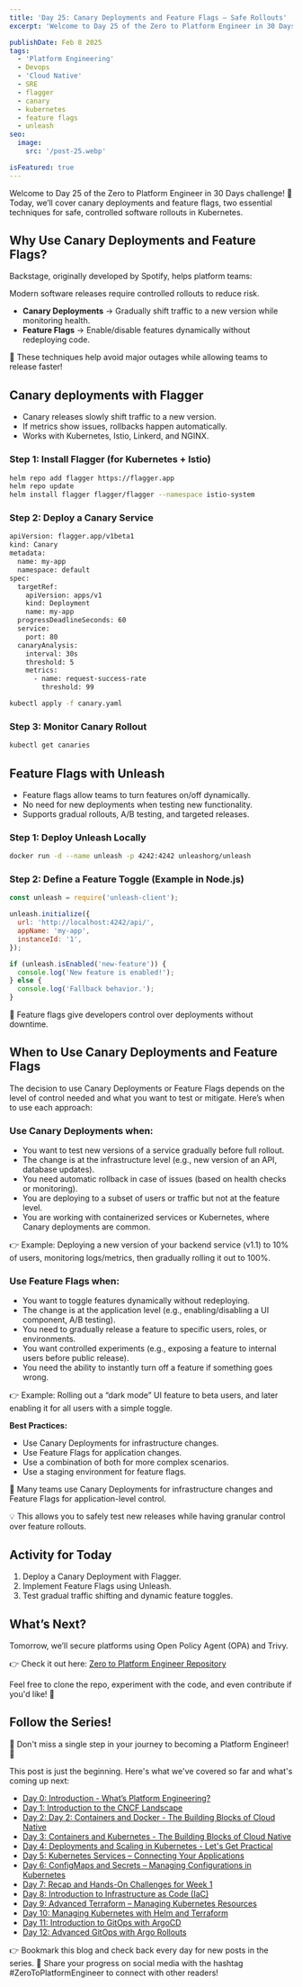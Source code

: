 ```yaml
---
title: 'Day 25: Canary Deployments and Feature Flags – Safe Rollouts'
excerpt: 'Welcome to Day 25 of the Zero to Platform Engineer in 30 Days challenge! 🚀 Today, we’ll cover canary deployments and feature flags, two essential techniques for safe, controlled software rollouts in Kubernetes.'

publishDate: Feb 8 2025
tags:
  - 'Platform Engineering'
  - Devops
  - 'Cloud Native'  
  - SRE
  - flagger
  - canary
  - kubernetes
  - feature flags
  - unleash
seo:
  image:
    src: '/post-25.webp'

isFeatured: true
---
```


Welcome to Day 25 of the Zero to Platform Engineer in 30 Days challenge! 🚀 Today, we’ll cover canary deployments and feature flags, two essential techniques for safe, controlled software rollouts in Kubernetes.



## Why Use Canary Deployments and Feature Flags?

Backstage, originally developed by Spotify, helps platform teams:

Modern software releases require controlled rollouts to reduce risk.

* **Canary Deployments** → Gradually shift traffic to a new version while monitoring health.
* **Feature Flags** → Enable/disable features dynamically without redeploying code.

📌 These techniques help avoid major outages while allowing teams to release faster!

## Canary deployments with Flagger

* Canary releases slowly shift traffic to a new version.
* If metrics show issues, rollbacks happen automatically.
* Works with Kubernetes, Istio, Linkerd, and NGINX.

### Step 1: Install Flagger (for Kubernetes + Istio)

   
```bash
helm repo add flagger https://flagger.app
helm repo update
helm install flagger flagger/flagger --namespace istio-system
```


### Step 2: Deploy a Canary Service

```bash
apiVersion: flagger.app/v1beta1
kind: Canary
metadata:
  name: my-app
  namespace: default
spec:
  targetRef:
    apiVersion: apps/v1
    kind: Deployment
    name: my-app
  progressDeadlineSeconds: 60
  service:
    port: 80
  canaryAnalysis:
    interval: 30s
    threshold: 5
    metrics:
      - name: request-success-rate
        threshold: 99
```

```bash
kubectl apply -f canary.yaml
```

### Step 3: Monitor Canary Rollout

```bash
kubectl get canaries
```

##  Feature Flags with Unleash

* Feature flags allow teams to turn features on/off dynamically.
* No need for new deployments when testing new functionality.
* Supports gradual rollouts, A/B testing, and targeted releases.

### Step 1: Deploy Unleash Locally

```bash
docker run -d --name unleash -p 4242:4242 unleashorg/unleash
```

### Step 2: Define a Feature Toggle (Example in Node.js)


```javascript
const unleash = require('unleash-client');

unleash.initialize({
  url: 'http://localhost:4242/api/',
  appName: 'my-app',
  instanceId: '1',
});

if (unleash.isEnabled('new-feature')) {
  console.log('New feature is enabled!');
} else {
  console.log('Fallback behavior.');
}
```

📌 Feature flags give developers control over deployments without downtime.


## When to Use Canary Deployments and Feature Flags

The decision to use Canary Deployments or Feature Flags depends on the level of control needed and what you want to test or mitigate. Here’s when to use each approach:

### Use Canary Deployments when:

* You want to test new versions of a service gradually before full rollout.
* The change is at the infrastructure level (e.g., new version of an API, database updates).
* You need automatic rollback in case of issues (based on health checks or monitoring).
* You are deploying to a subset of users or traffic but not at the feature level.
* You are working with containerized services or Kubernetes, where Canary deployments are common.

👉 Example: Deploying a new version of your backend service (v1.1) to 10% of users, monitoring logs/metrics, then gradually rolling it out to 100%.

### Use Feature Flags when:

* You want to toggle features dynamically without redeploying.
* The change is at the application level (e.g., enabling/disabling a UI component, A/B testing).
* You need to gradually release a feature to specific users, roles, or environments.
* You want controlled experiments (e.g., exposing a feature to internal users before public release).
* You need the ability to instantly turn off a feature if something goes wrong.

👉 Example: Rolling out a “dark mode” UI feature to beta users, and later enabling it for all users with a simple toggle.


**Best Practices:**

* Use Canary Deployments for infrastructure changes.
* Use Feature Flags for application changes.
* Use a combination of both for more complex scenarios.
* Use a staging environment for feature flags.

🚀 Many teams use Canary Deployments for infrastructure changes and Feature Flags for application-level control.

💡 This allows you to safely test new releases while having granular control over feature rollouts.

##  Activity for Today

1. Deploy a Canary Deployment with Flagger.
2. Implement Feature Flags using Unleash.
3. Test gradual traffic shifting and dynamic feature toggles.


## What’s Next?

Tomorrow, we’ll secure platforms using Open Policy Agent (OPA) and Trivy.


👉 Check it out here: [Zero to Platform Engineer Repository](https://github.com/parraletz/zero-to-platform-engineer)

Feel free to clone the repo, experiment with the code, and even contribute if you'd like! 🚀


## Follow the Series!

🎉 Don't miss a single step in your journey to becoming a Platform Engineer! 🎉

This post is just the beginning. Here's what we've covered so far and what's coming up next:

* [Day 0: Introduction - What’s Platform Engineering?](https://parraletz.space/blog/00-0-to-platform-eng-intro/)
* [Day 1: Introduction to the CNCF Landscape](https://parraletz.space/blog/01-0-to-platform-eng-day1/)
* [Day 2: Day 2: Containers and Docker - The Building Blocks of Cloud Native](https://parraletz.space/blog/02-0-to-platform-eng-day2/)
* [Day 3: Containers and Kubernetes - The Building Blocks of Cloud Native](https://parraletz.space/blog/03-0-to-platform-eng-day3/)
* [Day 4: Deployments and Scaling in Kubernetes - Let's Get Practical](https://parraletz.space/blog/03-0-to-platform-eng-day3/)
* [Day 5: Kubernetes Services – Connecting Your Applications](https://parraletz.space/blog/05-0-to-platform-eng-day5/)
* [Day 6: ConfigMaps and Secrets – Managing Configurations in Kubernetes](https://parraletz.space/blog/06-0-to-platform-eng-day6/)
* [Day 7: Recap and Hands-On Challenges for Week 1](https://parraletz.space/blog/07-0-to-platform-eng-day7/)
* [Day 8: Introduction to Infrastructure as Code (IaC)](https://parraletz.space/blog/08-0-to-platform-eng-day8/)
* [Day 9: Advanced Terraform – Managing Kubernetes Resources](https://parraletz.space/blog/09-0-to-platform-eng-day9/)
* [Day 10: Managing Kubernetes with Helm and Terraform](https://parraletz.space/blog/10-0-to-platform-eng-day10/)
* [Day 11: Introduction to GitOps with ArgoCD](https://parraletz.space/blog/11-0-to-platform-eng-day11/)
* [Day 12: Advanced GitOps with Argo Rollouts](https://parraletz.space/blog/12-0-to-platform-eng-day12/)
  

 
👉 Bookmark this blog and check back every day for new posts in the series.
📣 Share your progress on social media with the hashtag #ZeroToPlatformEngineer to connect with other readers!